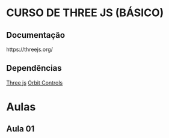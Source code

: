 <h1>CURSO DE THREE JS (BÁSICO)</h1>

<h2>Documentação</h2>
https://threejs.org/


<h2>Dependências</h2>
<a href="https://cdn.jsdelivr.net/npm/three@0.145.0/build/three.min.js">Three js</a>
<a href="https://cdn.jsdelivr.net/npm/three@0.145.0/examples/js/controls/OrbitControls.js">Orbit Controls</a>

<h1>Aulas</h1>

<h2>Aula 01</h2>
